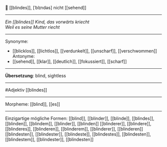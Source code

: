 🔵 [[blindes]], [ˈblɪndəs]
nicht [[sehend]]

---

_Ein [[blindes]] Kind, das vorwärts kriecht_  
_Weil es seine Mutter riecht_

---

Synonyme:

- [[blicklos]], [[lichtlos]], [[verdunkelt]], [[unscharf]], [[verschwommen]]
  Antonyme:
- [[sehend]], [[klar]], [[deutlich]], [[fokussiert]], [[scharf]]

---

**Übersetzung**:
blind, sightless

---

#Adjektiv [[blindes]]

---

Morpheme:
[[blind]], [[es]]

---

Einzigartige mögliche Formen:
[[blind]], [[blinder]], [[blinde]], [[blindes]], [[blinden]], [[blindem]], [[blinder]], [[blinden]]
[[blinderer]], [[blindere]], [[blinderes]], [[blinderen]], [[blinderem]], [[blinderer]], [[blinderen]]
[[blindesten]], [[blindester]], [[blindeste]], [[blindestes]], [[blindesten]], [[blindestem]], [[blindester]], [[blindesten]]
